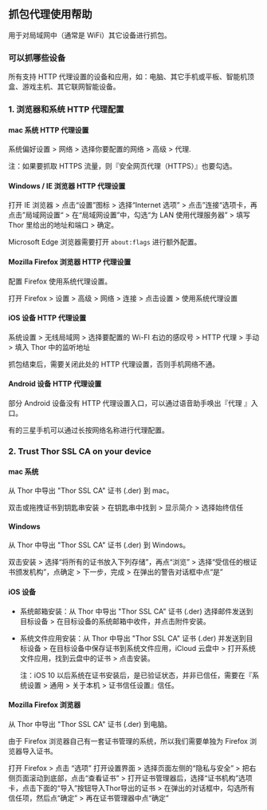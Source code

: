 ## 抓包代理使用帮助

用于对局域网中（通常是 WiFi）其它设备进行抓包。


### 可以抓哪些设备

所有支持 HTTP 代理设置的设备和应用，如：电脑、其它手机或平板、智能机顶盒、游戏主机、其它联网智能设备。


### 1. 浏览器和系统 HTTP 代理配置

#### mac 系统 HTTP 代理设置

系统偏好设置 > 网络 > 选择你要配置的网络 > 高级 > 代理.

注：如果要抓取 HTTPS 流量，则『安全网页代理（HTTPS）』也要勾选。
 

#### Windows / IE 浏览器 HTTP 代理设置

打开 IE 浏览器 > 点击“设置”图标 > 选择“Internet 选项” > 点击”连接“选项卡，再点击”局域网设置“ > 在“局域网设置”中，勾选“为 LAN 使用代理服务器” > 填写 Thor 里给出的地址和端口 > 确定。

Microsoft Edge 浏览器需要打开 `about:flags` 进行额外配置。


#### Mozilla Firefox 浏览器 HTTP 代理设置

配置 Firefox 使用系统代理设置。

打开 Firefox > 设置 > 高级 > 网络 > 连接 > 点击设置 > 使用系统代理设置


#### iOS 设备 HTTP 代理设置

系统设置 > 无线局域网 > 选择要配置的 Wi-FI 右边的感叹号 > HTTP 代理 > 手动 > 填入 Thor 中的监听地址

抓包结束后，需要关闭此处的 HTTP 代理设置，否则手机网络不通。


#### Android 设备 HTTP 代理设置

部分 Android 设备没有 HTTP 代理设置入口，可以通过语音助手唤出『代理 』入口。

有的三星手机可以通过长按网络名称进行代理配置。


### 2. Trust Thor SSL CA on your device

#### mac 系统

从 Thor 中导出 "Thor SSL CA" 证书 (.der) 到 mac。

双击或拖拽证书到钥匙串安装 > 在钥匙串中找到 > 显示简介 > 选择始终信任


#### Windows

从 Thor 中导出 "Thor SSL CA" 证书 (.der) 到 Windows。

双击安装 > 选择“将所有的证书放入下列存储”，再点“浏览” > 选择“受信任的根证书颁发机构”，点确定 > 下一步，完成 > 在弹出的警告对话框中点“是”


#### iOS 设备

* 系统邮箱安装：从 Thor 中导出 "Thor SSL CA" 证书 (.der) 选择邮件发送到目标设备 > 在目标设备的系统邮箱中收件，并点击附件安装。

* 系统文件应用安装：从 Thor 中导出 "Thor SSL CA" 证书 (.der) 并发送到目标设备 > 在目标设备中保存证书到系统文件应用，iCloud 云盘中 > 打开系统文件应用，找到云盘中的证书 > 点击安装。

	注：iOS 10 以后系统在证书安装后，是已验证状态，并非已信任，需要在『系统设置 > 通用 > 关于本机 > 证书信任设置』信任。

<!-- #### Android Device -->

#### Mozilla Firefox 浏览器

从 Thor 中导出 "Thor SSL CA" 证书 (.der) 到电脑。

由于 Firefox 浏览器自己有一套证书管理的系统，所以我们需要单独为 Firefox 浏览器导入证书。

打开 Firefox > 点击 “选项” 打开设置界面 > 选择页面左侧的“隐私与安全” > 把右侧页面滚动到底部，点击“查看证书” > 打开证书管理器后，选择“证书机构”选项卡，点击下面的“导入”按钮导入Thor导出的证书 > 在弹出的对话框中，勾选所有信任项，然后点“确定” > 再在证书管理器中点“确定”

